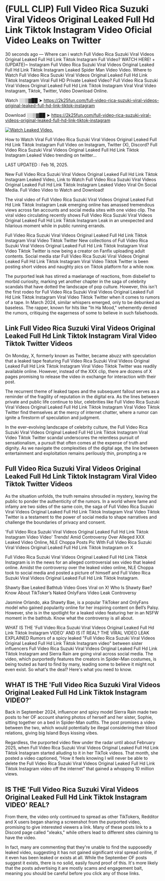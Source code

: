 # (FULL CLIP) Full Video Rica Suzuki Viral Videos Original Leaked Full Hd Link Tiktok Instagram Video Oficial Video Leaks on Twitter

30 seconds ago — Where can i watch Full Video Rica Suzuki Viral Videos Original Leaked Full Hd Link Tiktok Instagram Full Video? WATCH HERE! +(UPDATE)~ Instagram Full Video Rica Suzuki Viral Videos Original Leaked Full Hd Link Tiktok Instagram Leaked Spider Man Video Video. Where to Watch Full Video Rica Suzuki Viral Videos Original Leaked Full Hd Link Tiktok Instagram Viral Full HD Private Leaked Video? Full Video Rica Suzuki Viral Videos Original Leaked Full Hd Link Tiktok Instagram Viral Viral Video Instagram, Tiktok, Twitter, Video Download Online.

Watch ░░▒▓██ ➤ https://2k25fun.com/full-video-rica-suzuki-viral-videos-original-leaked-full-hd-link-tiktok-instagram

Download ░░▒▓██ ➤ https://2k25fun.com/full-video-rica-suzuki-viral-videos-original-leaked-full-hd-link-tiktok-instagram

[![Watch Leaked Video.](https://miro.medium.com/v2/resize:fit:828/format:webp/1*cilzJN44JGOrTw9NJCrNHA.gif "Watch Leaked Video")](https://2k25fun.com/full-video-rica-suzuki-viral-videos-original-leaked-full-hd-link-tiktok-instagram)

How to Watch Viral Full Video Rica Suzuki Viral Videos Original Leaked Full Hd Link Tiktok Instagram Full Video on Instagram, Twitter (X), Discord? Full Video Rica Suzuki Viral Videos Original Leaked Full Hd Link Tiktok Instagram Leaked Video trending on twitter...

LAST UPDATED : Feb 16, 2025.

New Full Video Rica Suzuki Viral Videos Original Leaked Full Hd Link Tiktok Instagram Leaked Video, Link to Watch Full Video Rica Suzuki Viral Videos Original Leaked Full Hd Link Tiktok Instagram Leaked Video Viral On Social Media. Full Video Video to Watch and Download!

The viral video of Full Video Rica Suzuki Viral Videos Original Leaked Full Hd Link Tiktok Instagram Leak emerging online has amassed tremendous views across fan accounts and social media sites with one video clip. The viral video circulating recently shows Full Video Rica Suzuki Viral Videos Original Leaked Full Hd Link Tiktok Instagram Leak in an unexpected and hilarious moment while in public running errands.

Full Video Rica Suzuki Viral Videos Original Leaked Full Hd Link Tiktok Instagram Viral Video Tiktok Twitter New collections of Full Video Rica Suzuki Viral Videos Original Leaked Full Hd Link Tiktok Instagram Viral Video Tiktok Twitter is now being a creator on Fanfix uploading adult contents. Social media star Full Video Rica Suzuki Viral Videos Original Leaked Full Hd Link Tiktok Instagram Viral Video Tiktok Twitter is been posting short videos and naughty pics on Tiktok platform for a while now.

The purported leak has stirred a maelanage of reactions, from disbelief to morbid curiosity, marking yet another chapter in the saga of celebrity scandals that have dotted the landscape of pop culture. However, this isn't the first rodeo for Full Video Rica Suzuki Viral Videos Original Leaked Full Hd Link Tiktok Instagram Viral Video Tiktok Twitter when it comes to rumors of a tape. In March 2024, similar whispers emerged, only to be debunked as baseless. The rapper, known for hits like "In Ha Mood," vehemently denied the rumors, critiquing the eagerness of some to believe in such falsehoods.

## Link Full Video Rica Suzuki Viral Videos Original Leaked Full Hd Link Tiktok Instagram Viral Video Tiktok Twitter Videos

On Monday, X, formerly known as Twitter, became abuzz with speculation that a leaked tape featuring Full Video Rica Suzuki Viral Videos Original Leaked Full Hd Link Tiktok Instagram Viral Video Tiktok Twitter was readily available online. However, instead of the XXX clip, there are dozens of X pages promising to release the video in exchange for interaction with their post.

The recurrent theme of leaked tapes and the subsequent fallout serves as a reminder of the fragility of reputation in the digital era. As the lines between private and public life continue to blur, celebrities like Full Video Rica Suzuki Viral Videos Original Leaked Full Hd Link Tiktok Instagram Viral Video Tiktok Twitter find themselves at the mercy of internet chatter, where a rumor can ignite a firestorm of speculation and judgment.

In the ever-evolving landscape of celebrity culture, the Full Video Rica Suzuki Viral Videos Original Leaked Full Hd Link Tiktok Instagram Viral Video Tiktok Twitter scandal underscores the relentless pursuit of sensationalism, a pursuit that often comes at the expense of truth and dignity. As we navigate the complexities of the digital age, the line between entertainment and exploitation remains perilously thin, prompting a re

##  Full Video Rica Suzuki Viral Videos Original Leaked Full Hd Link Tiktok Instagram Viral Video Tiktok Twitter Videos

As the situation unfolds, the truth remains shrouded in mystery, leaving the public to ponder the authenticity of the rumors. In a world where fame and infamy are two sides of the same coin, the saga of Full Video Rica Suzuki Viral Videos Original Leaked Full Hd Link Tiktok Instagram Viral Video Tiktok Twitter is a testament to the power of social media to shape narratives and challenge the boundaries of privacy and consent.

'Full Video Rica Suzuki Viral Videos Original Leaked Full Hd Link Tiktok Instagram Video Video' Trends! Amid Controversy Over Alleged XXX Leaked Video Online, NLE Choppa Posts Pic With Full Video Rica Suzuki Viral Videos Original Leaked Full Hd Link Tiktok Instagram on X

Full Video Rica Suzuki Viral Videos Original Leaked Full Hd Link Tiktok Instagram is in the news for an alleged controversial sex video that leaked online. Amidst the controversy over the leaked video online, NLE Choppa took to social media and posted a picture of himself and Full Video Rica Suzuki Viral Videos Original Leaked Full Hd Link Tiktok Instagram.

Shawty Bae Leaked Bathtub Video Goes Viral on X! Who Is Shawty Bae? Know About TikToker’s Naked OnlyFans Video Leak Controversy

Jasmine Orlando, aka Shawty Bae, is a popular TikToker and OnlyFans model who gained popularity online for her inspiring content on Bell’s Palsy. However, she is in the spotlight for a leaked video featuring her in an NSFW moment in the bathtub. Know what the controversy is all about.

WHAT IS THE 'Full Video Rica Suzuki Viral Videos Original Leaked Full Hd Link Tiktok Instagram VIDEO' AND IS IT REAL? THE VIRAL VIDEO LEAK EXPLAINED Rumors of a spicy leaked "Full Video Rica Suzuki Viral Videos Original Leaked Full Hd Link Tiktok Instagram video" between sister influencers Full Video Rica Suzuki Viral Videos Original Leaked Full Hd Link Tiktok Instagram and Sierra Rain are going viral across social media. The video, which purportedly features the creators in Spider-Man costumes, is being touted as hard to find by many, leading some to believe it might not even exist. So what's the deal? Here's what you need to know.

## WHAT IS THE 'Full Video Rica Suzuki Viral Videos Original Leaked Full Hd Link Tiktok Instagram VIDEO?'

Back in September 2024, influencer and spicy model Sierra Rain made two posts to her OF account sharing photos of herself and her sister, Sophie, sitting together on a bed in Spider-Man outfits. The post promises a video between the two, which would potentially be illegal considering their blood relations, giving big Island Boys kissing vibes.

Regardless, the purported video flew under the radar until about February 2025, when Full Video Rica Suzuki Viral Videos Original Leaked Full Hd Link Tiktok Instagram started alluding to it in her TikTok videos. That month, she posted a video captioned, "How it feels knowing I will never be able to delete the Full Video Rica Suzuki Viral Videos Original Leaked Full Hd Link Tiktok Instagram video off the internet" that gained a whopping 10 million views.

## IS THE 'Full Video Rica Suzuki Viral Videos Original Leaked Full Hd Link Tiktok Instagram VIDEO' REAL?

From there, the video only continued to spread as other TikTokers, Redditor and X users began sharing a screenshot from the purported video, promising to give interested viewers a link. Many of these posts link to a Discord page called "xleaks," while others lead to different sites claiming to have the video.

In fact, many are commenting that they're unable to find the supposedly leaked video, suggesting it has not gained significant viral spread online, if it even has been leaked or exists at all. While the September OF posts suggest it exists, there is no solid, easily found proof of this. It's more likely that the posts advertising it are mostly scams and engagement bait, meaning you should be careful before you click any of those links.